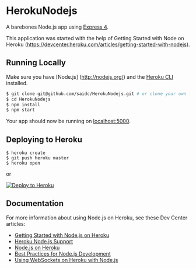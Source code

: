 # HerokuNodejs

A barebones Node.js app using [Express 4](http://expressjs.com/).

This application was started with the help of Getting Started with Node on Heroku (https://devcenter.heroku.com/articles/getting-started-with-nodejs).

## Running Locally

Make sure you have [Node.js] (http://nodejs.org/) and the [Heroku CLI](https://cli.heroku.com/) installed.

```sh
$ git clone git@github.com/saidc/HerokuNodejs.git # or clone your own fork
$ cd HerokuNodejs
$ npm install
$ npm start
```

Your app should now be running on [localhost:5000](http://localhost:5000/).

## Deploying to Heroku

```
$ heroku create
$ git push heroku master
$ heroku open
```
or

[![Deploy to Heroku](https://www.herokucdn.com/deploy/button.png)](https://heroku.com/deploy)

## Documentation

For more information about using Node.js on Heroku, see these Dev Center articles:

- [Getting Started with Node.js on Heroku](https://devcenter.heroku.com/articles/getting-started-with-nodejs)
- [Heroku Node.js Support](https://devcenter.heroku.com/articles/nodejs-support)
- [Node.js on Heroku](https://devcenter.heroku.com/categories/nodejs)
- [Best Practices for Node.js Development](https://devcenter.heroku.com/articles/node-best-practices)
- [Using WebSockets on Heroku with Node.js](https://devcenter.heroku.com/articles/node-websockets)
